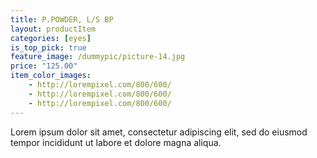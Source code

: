 ```yaml
---
title: P.POWDER, L/S BP
layout: productItem
categories: [eyes]
is_top_pick: true
feature_image: /dummypic/picture-14.jpg
price: "125.00"
item_color_images:
    - http://lorempixel.com/800/600/
    - http://lorempixel.com/800/600/
    - http://lorempixel.com/800/600/
---
```


Lorem ipsum dolor sit amet, consectetur adipiscing elit, sed do eiusmod tempor incididunt ut labore et dolore magna aliqua.
